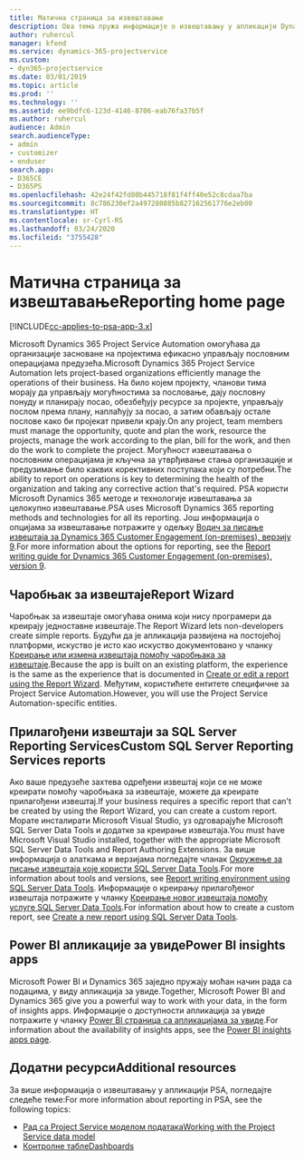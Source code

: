 ```yaml
---
title: Матична страница за извештавање
description: Ова тема пружа информације о извештавању у апликацији Dynamics 365 Project Service Automation.
author: ruhercul
manager: kfend
ms.service: dynamics-365-projectservice
ms.custom:
- dyn365-projectservice
ms.date: 03/01/2019
ms.topic: article
ms.prod: ''
ms.technology: ''
ms.assetid: ee9bdfc6-123d-4146-8706-eab76fa37b5f
ms.author: ruhercul
audience: Admin
search.audienceType:
- admin
- customizer
- enduser
search.app:
- D365CE
- D365PS
ms.openlocfilehash: 42e24f42fd80b445718f81f4ff40e52c8cdaa7ba
ms.sourcegitcommit: 8c786230ef2a497280885b827162561776e2eb00
ms.translationtype: HT
ms.contentlocale: sr-Cyrl-RS
ms.lasthandoff: 03/24/2020
ms.locfileid: "3755428"
---
```

# <a name="reporting-home-page"></a><span data-ttu-id="6fd34-103">Матична страница за извештавање</span><span class="sxs-lookup"><span data-stu-id="6fd34-103">Reporting home page</span></span>

[!INCLUDE[cc-applies-to-psa-app-3.x](../includes/cc-applies-to-psa-app-3x.md)]

<span data-ttu-id="6fd34-104">Microsoft Dynamics 365 Project Service Automation омогућава да организације засноване на пројектима ефикасно управљају пословним операцијама предузећа.</span><span class="sxs-lookup"><span data-stu-id="6fd34-104">Microsoft Dynamics 365 Project Service Automation lets project-based organizations efficiently manage the operations of their business.</span></span> <span data-ttu-id="6fd34-105">На било којем пројекту, чланови тима морају да управљају могућностима за пословање, дају пословну понуду и планирају посао, обезбеђују ресурсе за пројекте, управљају послом према плану, наплаћују за посао, а затим обављају остале послове како би пројекат привели крају.</span><span class="sxs-lookup"><span data-stu-id="6fd34-105">On any project, team members must manage the opportunity, quote and plan the work, resource the projects, manage the work according to the plan, bill for the work, and then do the work to complete the project.</span></span> <span data-ttu-id="6fd34-106">Могућност извештавања о пословним операцијама је кључна за утврђивање стања организације и предузимање било каквих корективних поступака који су потребни.</span><span class="sxs-lookup"><span data-stu-id="6fd34-106">The ability to report on operations is key to determining the health of the organization and taking any corrective action that's required.</span></span> <span data-ttu-id="6fd34-107">PSA користи Microsoft Dynamics 365 методе и технологије извештавања за целокупно извештавање.</span><span class="sxs-lookup"><span data-stu-id="6fd34-107">PSA uses Microsoft Dynamics 365 reporting methods and technologies for all its reporting.</span></span> <span data-ttu-id="6fd34-108">Још информација о опцијама за извештавање потражите у одељку [Водич за писање извештаја за Dynamics 365 Customer Engagement (on-premises), верзију 9](../analytics/reporting-analytics-with-dynamics-365.md).</span><span class="sxs-lookup"><span data-stu-id="6fd34-108">For more information about the options for reporting, see the [Report writing guide for Dynamics 365 Customer Engagement (on-premises), version 9](../analytics/reporting-analytics-with-dynamics-365.md).</span></span>

## <a name="report-wizard"></a><span data-ttu-id="6fd34-109">Чаробњак за извештаје</span><span class="sxs-lookup"><span data-stu-id="6fd34-109">Report Wizard</span></span>

<span data-ttu-id="6fd34-110">Чаробњак за извештаје омогућава онима који нису програмери да креирају једноставне извештаје.</span><span class="sxs-lookup"><span data-stu-id="6fd34-110">The Report Wizard lets non-developers create simple reports.</span></span> <span data-ttu-id="6fd34-111">Будући да је апликација развијена на постојећој платформи, искуство је исто као искуство документовано у чланку [Креирање или измена извештаја помоћу чаробњака за извештаје](../basics/create-edit-copy-report-wizard.md).</span><span class="sxs-lookup"><span data-stu-id="6fd34-111">Because the app is built on an existing platform, the experience is the same as the experience that is documented in [Create or edit a report using the Report Wizard](../basics/create-edit-copy-report-wizard.md).</span></span> <span data-ttu-id="6fd34-112">Међутим, користићете ентитете специфичне за Project Service Automation.</span><span class="sxs-lookup"><span data-stu-id="6fd34-112">However, you will use the Project Service Automation-specific entities.</span></span>

## <a name="custom-sql-server-reporting-services-reports"></a><span data-ttu-id="6fd34-113">Прилагођени извештаји за SQL Server Reporting Services</span><span class="sxs-lookup"><span data-stu-id="6fd34-113">Custom SQL Server Reporting Services reports</span></span>

<span data-ttu-id="6fd34-114">Ако ваше предузеће захтева одређени извештај који се не може креирати помоћу чаробњака за извештаје, можете да креирате прилагођени извештај.</span><span class="sxs-lookup"><span data-stu-id="6fd34-114">If your business requires a specific report that can't be created by using the Report Wizard, you can create a custom report.</span></span> <span data-ttu-id="6fd34-115">Морате инсталирати Microsoft Visual Studio, уз одговарајуће Microsoft SQL Server Data Tools и додатке за креирање извештаја.</span><span class="sxs-lookup"><span data-stu-id="6fd34-115">You must have Microsoft Visual Studio installed, together with the appropriate Microsoft SQL Server Data Tools and Report Authoring Extensions.</span></span> <span data-ttu-id="6fd34-116">За више информација о алаткама и верзијама погледајте чланак [Окружење за писање извештаја које користи SQL Server Data Tools](../analytics/report-writing-environment-using-sql-server-data-tools.md).</span><span class="sxs-lookup"><span data-stu-id="6fd34-116">For more information about tools and versions, see [Report writing environment using SQL Server Data Tools](../analytics/report-writing-environment-using-sql-server-data-tools.md).</span></span> <span data-ttu-id="6fd34-117">Информације о креирању прилагођеног извештаја потражите у чланку [Креирање новог извештаја помоћу услуге SQL Server Data Tools](../analytics/create-a-new-report-using-sql-server-data-tools.md).</span><span class="sxs-lookup"><span data-stu-id="6fd34-117">For information about how to create a custom report, see [Create a new report using SQL Server Data Tools](../analytics/create-a-new-report-using-sql-server-data-tools.md).</span></span>

## <a name="power-bi-insights-apps"></a><span data-ttu-id="6fd34-118">Power BI апликације за увиде</span><span class="sxs-lookup"><span data-stu-id="6fd34-118">Power BI insights apps</span></span>

<span data-ttu-id="6fd34-119">Microsoft Power BI и Dynamics 365 заједно пружају моћан начин рада са подацима, у виду апликација за увиде.</span><span class="sxs-lookup"><span data-stu-id="6fd34-119">Together, Microsoft Power BI and Dynamics 365 give you a powerful way to work with your data, in the form of insights apps.</span></span> <span data-ttu-id="6fd34-120">Информације о доступности апликација за увиде потражите у чланку [Power BI страница са апликацијама за увиде](https://powerbi.microsoft.com/power-bi-insights-apps/).</span><span class="sxs-lookup"><span data-stu-id="6fd34-120">For information about the availability of insights apps, see the [Power BI insights apps page](https://powerbi.microsoft.com/power-bi-insights-apps/).</span></span>


## <a name="additional-resources"></a><span data-ttu-id="6fd34-121">Додатни ресурси</span><span class="sxs-lookup"><span data-stu-id="6fd34-121">Additional resources</span></span>
<span data-ttu-id="6fd34-122">За више информација о извештавању у апликацији PSA, погледајте следеће теме:</span><span class="sxs-lookup"><span data-stu-id="6fd34-122">For more information about reporting in PSA, see the following topics:</span></span>

- [<span data-ttu-id="6fd34-123">Рад са Project Service моделом података</span><span class="sxs-lookup"><span data-stu-id="6fd34-123">Working with the Project Service data model</span></span>](reports-working-project-service-data-model.md)
- [<span data-ttu-id="6fd34-124">Контролне табле</span><span class="sxs-lookup"><span data-stu-id="6fd34-124">Dashboards</span></span>](reports-dashboards.md)

